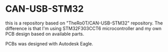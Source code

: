 # CAN-USB-STM32
this is a repository based on "TheRo0T/CAN-USB-STM32" repository. The difference is that I'm using STM32F303CCT6 microcontroller and my own PCB design based on available parts.

PCBs was designed with Autodesk Eagle.
